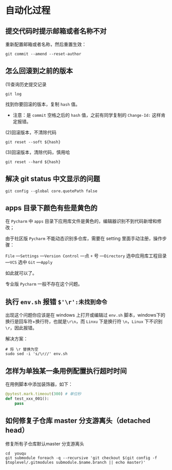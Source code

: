 # 自动化过程

## 提交代码时提示邮箱或者名称不对

重新配置邮箱或者名称，然后重置生效：

```shell
git commit --amend --reset-author
```

## 怎么回滚到之前的版本

(1)查询历史提交记录

```shell
git log
```

找到你要回滚的版本，复制 `hash` 值。

- 注意：是 `commit` 空格之后的 `hash` 值，之前有同学复制的 `Change-Id:` 这样肯定报错。

(2)回滚版本，不清除代码

```shell
git reset --soft ${hash}
```

(3)回滚版本，清除代码，慎用哈

```shell
git reset --hard ${hash}
```

## 解决 git status 中文显示的问题

```shell
git config --global core.quotePath false
```

## apps 目录下颜色有些是黄色的

在 `Pycharm` 中 `apps` 目录下应用库文件是黄色的，编辑器识别不到代码新增和修改；

由于社区版 `Pycharm` 不能动态识别多仓库，需要在 setting 里面手动注册，操作步骤：

`File` —`Settings` —`Version Control` —点 `+` 号  —`Directory` 选中应用库工程目录  —`VCS` 选中 `Git` —`Apply`

如此就可以了。

专业版 `Pycharm` 一般不存在这个问题。



## 执行 `env.sh` 报错 `$'\r':未找到命令`

出现这个问题你应该是在 windows 上打开或编辑过 `env.sh` 脚本，windows下的换行是回车符+换行符，也就是`\r\n`，而 `Linxu` 下是换行符 `\n`，`Linux` 下不识别 `\r`，因此报错。

解决方案：

```shell
# 将 \r 替换为空
sudo sed -i 's/\r//' env.sh
```

## 怎样为单独某一条用例配置执行超时时间

在用例脚本中添加装饰器，如下：

```python
@pytest.mark.timeout(300) # 单位秒
def test_xxx_001():
	pass
```

## 如何修复子仓库 master 分支游离头（detached head）

修复所有子仓库默认master 分支游离头

```shell
cd  youqu
git submodule foreach -q --recursive 'git checkout $(git config -f $toplevel/.gitmodules submodule.$name.branch || echo master)'
```

